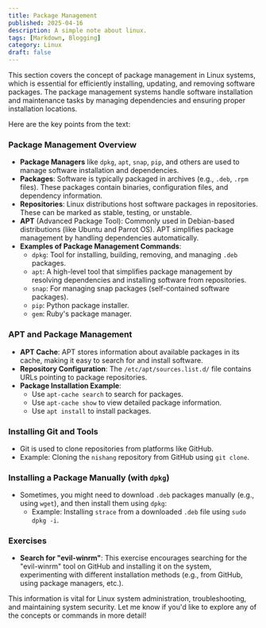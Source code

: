 ```yaml
---
title: Package Management
published: 2025-04-16
description: A simple note about linux.
tags: [Markdown, Blogging]
category: Linux
draft: false
---
```


This section covers the concept of package management in Linux systems, which is essential for efficiently installing, updating, and removing software packages. The package management systems handle software installation and maintenance tasks by managing dependencies and ensuring proper installation locations.

Here are the key points from the text:

### Package Management Overview
- **Package Managers** like `dpkg`, `apt`, `snap`, `pip`, and others are used to manage software installation and dependencies.
- **Packages**: Software is typically packaged in archives (e.g., `.deb`, `.rpm` files). These packages contain binaries, configuration files, and dependency information.
- **Repositories**: Linux distributions host software packages in repositories. These can be marked as stable, testing, or unstable.
- **APT** (Advanced Package Tool): Commonly used in Debian-based distributions (like Ubuntu and Parrot OS). APT simplifies package management by handling dependencies automatically.
- **Examples of Package Management Commands**:
  - `dpkg`: Tool for installing, building, removing, and managing `.deb` packages.
  - `apt`: A high-level tool that simplifies package management by resolving dependencies and installing software from repositories.
  - `snap`: For managing snap packages (self-contained software packages).
  - `pip`: Python package installer.
  - `gem`: Ruby's package manager.

### APT and Package Management
- **APT Cache**: APT stores information about available packages in its cache, making it easy to search for and install software.
- **Repository Configuration**: The `/etc/apt/sources.list.d/` file contains URLs pointing to package repositories.
- **Package Installation Example**:
  - Use `apt-cache search` to search for packages.
  - Use `apt-cache show` to view detailed package information.
  - Use `apt install` to install packages.
  
### Installing Git and Tools
- Git is used to clone repositories from platforms like GitHub.
- Example: Cloning the `nishang` repository from GitHub using `git clone`.

### Installing a Package Manually (with `dpkg`)
- Sometimes, you might need to download `.deb` packages manually (e.g., using `wget`), and then install them using `dpkg`:
  - Example: Installing `strace` from a downloaded `.deb` file using `sudo dpkg -i`.

### Exercises
- **Search for "evil-winrm"**: This exercise encourages searching for the "evil-winrm" tool on GitHub and installing it on the system, experimenting with different installation methods (e.g., from GitHub, using package managers, etc.).

This information is vital for Linux system administration, troubleshooting, and maintaining system security. Let me know if you'd like to explore any of the concepts or commands in more detail!